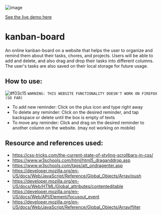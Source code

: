 ![image](https://user-images.githubusercontent.com/55536824/204703902-6c8bb2ab-ce1a-4184-89c9-68f5922c278b.png)


[See the live demo here](https://rifkyzena.github.io/kanban-board/)

# kanban-board
An online kanban-board on a website that helps the user to organize and remind them about their tasks, chores, and projects. Users will be able to add and delete, and also drag and drop their tasks into different columns. The user's tasks are also saved on their local storage for future usage. 

## How to use:
![#f03c15](https://placehold.co/15x15/f03c15/f03c15.png) `WARNING: THIS WEBSITE FUNCTIONALITY DOESN'T WORK ON FIREFOX (SO FAR)`
- To add new reminder: Click on the plus icon and type right away
- To delete any reminder: Click on the desired reminder, and tap backspace or delete until the box is empty of texts
- To move any reminder: Click and drag on the desired reminder to another column on the website. (may not working on mobile)

## Resource and references used:
- https://css-tricks.com/the-current-state-of-styling-scrollbars-in-css/
- https://www.w3schools.com/html/html5_draganddrop.asp
- https://www.w3schools.com/tags/att_ondragenter.asp
- https://developer.mozilla.org/en-US/docs/Web/JavaScript/Reference/Global_Objects/Array/push
- https://developer.mozilla.org/en-US/docs/Web/HTML/Global_attributes/contenteditable
- https://developer.mozilla.org/en-US/docs/Web/API/Element/focusout_event
- https://developer.mozilla.org/en-US/docs/Web/JavaScript/Reference/Global_Objects/Array/filter
